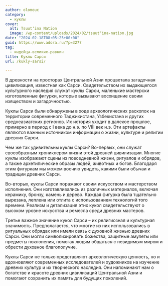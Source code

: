 ```yaml
---
author: olomouc
category:
  - куклы
cover:
  alt: Tsuutʼina Nation
  image: /wp-content/uploads/2024/02/tsuutʼina-nation.jpg
date: "2024-02-18T08:05:25+00:00"
guid: https://www.adora.ru/?p=3277
tag:
  - индейцы-великих-равнин
title: Куклы Сарси
url: /kukly-sarsi/

---
```

В древности на просторах Центральной Азии процветала загадочная цивилизация, известная как Сарси. Свидетельством их выдающегося культурного наследия служат куклы Сарси, маленькие мастерски изготовленные фигурки, которые вызывают восхищение своим изяществом и загадочностью.

Куклы Сарси были обнаружены в ходе археологических раскопок на территории современного Таджикистана, Узбекистана и других среднеазиатских регионов. Их история уходит в далекое прошлое, примерно в период с I века до н.э. по VIII век н.э. Эти артефакты являются важным источником информации о жизни, культуре и религии древних Сарси.

Чем же так удивительны куклы Сарси? Во-первых, они служат своеобразным хрониклером жизни этой древней цивилизации. Многие куклы изображают сцены из повседневной жизни, ритуалов и обрядов, а также архетипические образы людей, животных и богов. Благодаря этим фигуркам мы можем воочию увидеть, какими были обычаи и традиции древних Сарси.

Во-вторых, куклы Сарси поражают своим искусством и мастерством исполнения. Они изготавливались из различных материалов, включая керамику, бронзу, камень и дерево. Каждая фигурка была тщательно вырезана, леплена или отлита с использованием технологий того времени. Реализм и детализация этих кукол свидетельствуют о высоком уровне искусства и ремесла среди древних мастеров.

Третье важное значение кукол Сарси – их религиозная и культурная значимость. Предполагается, что многие из них использовались в ритуальных обрядах или имели связь с духовной жизнью древних Сарси. Они могли символизировать божества, защитные амулеты или предметы поклонения, помогая людям общаться с невидимым миром и обрести духовное благополучие.

Куклы Сарси не только представляют археологическую ценность, но и вдохновляют современных исследователей и художников на изучение древних культур и их творческого наследия. Они напоминают нам о богатстве и красоте древних цивилизаций Центральной Азии и помогают сохранить их память для будущих поколений.
